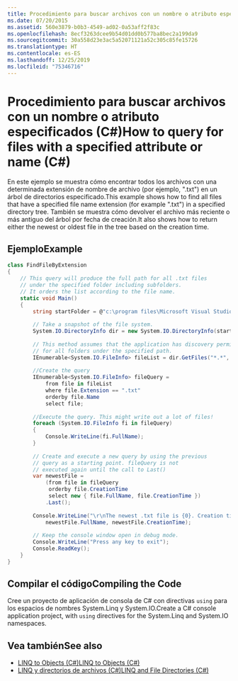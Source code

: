 ```yaml
---
title: Procedimiento para buscar archivos con un nombre o atributo especificados (C#)
ms.date: 07/20/2015
ms.assetid: 560e3879-b0b3-4549-ad02-0a53aff2f83c
ms.openlocfilehash: 8ecf3263dcee9b54d01dd0b577ba8bec2a199da9
ms.sourcegitcommit: 30a558d23e3ac5a52071121a52c305c85fe15726
ms.translationtype: HT
ms.contentlocale: es-ES
ms.lasthandoff: 12/25/2019
ms.locfileid: "75346716"
---
```

# <a name="how-to-query-for-files-with-a-specified-attribute-or-name-c"></a><span data-ttu-id="f6fb6-102">Procedimiento para buscar archivos con un nombre o atributo especificados (C#)</span><span class="sxs-lookup"><span data-stu-id="f6fb6-102">How to query for files with a specified attribute or name (C#)</span></span>
<span data-ttu-id="f6fb6-103">En este ejemplo se muestra cómo encontrar todos los archivos con una determinada extensión de nombre de archivo (por ejemplo, ".txt") en un árbol de directorios especificado.</span><span class="sxs-lookup"><span data-stu-id="f6fb6-103">This example shows how to find all files that have a specified file name extension (for example ".txt") in a specified directory tree.</span></span> <span data-ttu-id="f6fb6-104">También se muestra cómo devolver el archivo más reciente o más antiguo del árbol por fecha de creación.</span><span class="sxs-lookup"><span data-stu-id="f6fb6-104">It also shows how to return either the newest or oldest file in the tree based on the creation time.</span></span>  
  
## <a name="example"></a><span data-ttu-id="f6fb6-105">Ejemplo</span><span class="sxs-lookup"><span data-stu-id="f6fb6-105">Example</span></span>  
  
```csharp  
class FindFileByExtension  
{  
    // This query will produce the full path for all .txt files  
    // under the specified folder including subfolders.  
    // It orders the list according to the file name.  
    static void Main()  
    {  
        string startFolder = @"c:\program files\Microsoft Visual Studio 9.0\";  
  
        // Take a snapshot of the file system.  
        System.IO.DirectoryInfo dir = new System.IO.DirectoryInfo(startFolder);  
  
        // This method assumes that the application has discovery permissions  
        // for all folders under the specified path.  
        IEnumerable<System.IO.FileInfo> fileList = dir.GetFiles("*.*", System.IO.SearchOption.AllDirectories);  
  
        //Create the query  
        IEnumerable<System.IO.FileInfo> fileQuery =  
            from file in fileList  
            where file.Extension == ".txt"  
            orderby file.Name  
            select file;  
  
        //Execute the query. This might write out a lot of files!  
        foreach (System.IO.FileInfo fi in fileQuery)  
        {  
            Console.WriteLine(fi.FullName);  
        }  
  
        // Create and execute a new query by using the previous   
        // query as a starting point. fileQuery is not   
        // executed again until the call to Last()  
        var newestFile =  
            (from file in fileQuery  
             orderby file.CreationTime  
             select new { file.FullName, file.CreationTime })  
            .Last();  
  
        Console.WriteLine("\r\nThe newest .txt file is {0}. Creation time: {1}",  
            newestFile.FullName, newestFile.CreationTime);  
  
        // Keep the console window open in debug mode.  
        Console.WriteLine("Press any key to exit");  
        Console.ReadKey();  
    }  
}  
```  
  
## <a name="compiling-the-code"></a><span data-ttu-id="f6fb6-106">Compilar el código</span><span class="sxs-lookup"><span data-stu-id="f6fb6-106">Compiling the Code</span></span>  
  <span data-ttu-id="f6fb6-107">Cree un proyecto de aplicación de consola de C# con directivas `using` para los espacios de nombres System.Linq y System.IO.</span><span class="sxs-lookup"><span data-stu-id="f6fb6-107">Create a C# console application project, with `using` directives for the System.Linq and System.IO namespaces.</span></span>
  
## <a name="see-also"></a><span data-ttu-id="f6fb6-108">Vea también</span><span class="sxs-lookup"><span data-stu-id="f6fb6-108">See also</span></span>

- [<span data-ttu-id="f6fb6-109">LINQ to Objects (C#)</span><span class="sxs-lookup"><span data-stu-id="f6fb6-109">LINQ to Objects (C#)</span></span>](./linq-to-objects.md)
- [<span data-ttu-id="f6fb6-110">LINQ y directorios de archivos (C#)</span><span class="sxs-lookup"><span data-stu-id="f6fb6-110">LINQ and File Directories (C#)</span></span>](./linq-and-file-directories.md)
